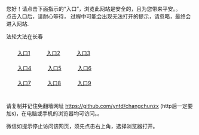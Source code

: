您好！请点击下面指示的“入口”，浏览此网站是安全的，且为您带来平安。。 <br/>
点击入口后，请耐心等待， 过程中可能会出现无法打开的提示，请忽略，最终会进入网站. </br>

法轮大法在长春<br/>
<div style="padding:10px"><a style="margin:20px" target="_blank" href="https://d1lvzt6y1dc033.cloudfront.net/2Qpsp?fwmkwgd" id="ccLink1" rel="nofollow">入口1</a> <a target="_blank" style="margin:20px" href="https://d2tufeyu4736wk.cloudfront.net/2Qpsp?lpeme" id="ccLink2" rel="nofollow">入口2</a> <a style="margin:20px" target="_blank" href="https://d29k7vne8kkz1o.cloudfront.net/2Qpsp?astceks" id="ccLink3" rel="nofollow">入口3</a></div>

<div style="padding:10px" ><a style="margin:20px" target="_blank" href="https://d1lvzt6y1dc033.cloudfront.net/2Qpsp?fwmkwgd" id="ccLink4" rel="nofollow">入口4</a> <a style="margin:20px" href="https://d2tufeyu4736wk.cloudfront.net/2Qpsp?lpeme" target="_blank" id="ccLink5" rel="nofollow">入口5</a> <a style="margin:20px" href="https://d29k7vne8kkz1o.cloudfront.net/2Qpsp?astceks" target="_blank" id="ccLink6" rel="nofollow">入口6</a></div>

<div style="padding:10px"><a style="margin:20px" target="_blank" href="https://d1lvzt6y1dc033.cloudfront.net/2Qpsp?fwmkwgd" id="ccLink7" rel="nofollow">入口7</a> <a style="margin:20px" href="https://d2tufeyu4736wk.cloudfront.net/2Qpsp?lpeme" target="_blank" id="ccLink8" rel="nofollow">入口8</a> <a style="margin:20px" target="_blank" href="https://d29k7vne8kkz1o.cloudfront.net/2Qpsp?astceks" id="ccLink9" rel="nofollow">入口9</a></div>

<br/>



请复制并记住免翻墙网址 https://github.com/yntd/changchunzx (http后一定要加s)，在电脑或手机的浏览器均可访问。。<br/>

微信如提示停止访问该网页，须先点击右上角，选择浏览器打开。
